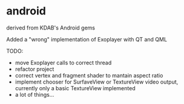 # android
derived from KDAB's Android gems

Added a "wrong" implementation of Exoplayer with QT and QML

TODO:
- move Exoplayer calls to correct thread
- refactor project
- correct vertex and fragment shader to mantain aspect ratio
- implement chooser for SurfaveView or TextureView video output, currently only a basic TextureView implemented
- a lot of things...
